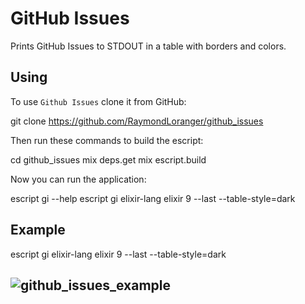 # GitHub Issues

Prints GitHub Issues to STDOUT in a table with borders and colors.

## Using

To use `Github Issues` clone it from GitHub:

git clone https://github.com/RaymondLoranger/github_issues

Then run these commands to build the escript:

cd github_issues
mix deps.get
mix escript.build

Now you can run the application:

escript gi --help
escript gi elixir-lang elixir 9 --last --table-style=dark

## Example

escript gi elixir-lang elixir 9 --last --table-style=dark
## ![github_issues_example](images/github_issues_example.png)
